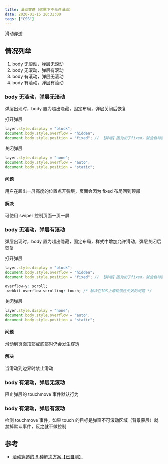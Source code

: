 ```yaml
---
title: 滑动穿透（遮罩下不允许滑动）
date: 2020-01-15 20:31:00
tags: ["CSS"]
---
```


滑动穿透

<!--more-->

## 情况列举

1. body 无滚动，弹层无滚动
2. body 无滚动，弹层有滚动
3. body 有滚动，弹层无滚动
4. body 有滚动，弹层有滚动

### body 无滚动，弹层无滚动

弹层出现时，body 置为超出隐藏，固定布局，弹层关闭后恢复

打开弹层

```js
layer.style.display = "block";
document.body.style.overflow = "hidden";
document.body.style.position = "fixed"; // 【弊端】因为加了fixed，就会自动回滚到顶部
```

关闭弹层

```js
layer.style.display = "none";
document.body.style.overflow = "auto";
document.body.style.position = "static";
```

#### 问题

用户在超出一屏高度的位置点开弹层，页面会因为 fixed 布局回到顶部

#### 解决

可使用 swiper 控制页面一页一屏

### body 无滚动，弹层有滚动

弹层出现时，body 置为超出隐藏，固定布局，样式中增加允许滑动，弹层关闭后恢复

打开弹层

```js
layer.style.display = "block";
document.body.style.overflow = "hidden";
document.body.style.position = "fixed"; // 【弊端】因为加了fixed，就会自动回滚到顶部
```

```css
overflow-y: scroll;
-webkit-overflow-scrolling: touch; /* 解决在IOS上滚动惯性失效的问题 */
```

关闭弹层

```js
layer.style.display = "none";
document.body.style.overflow = "auto";
document.body.style.position = "static";
```

#### 问题

滑动到页面顶部或底部时仍会发生穿透

#### 解决

当滑动到边界时禁止滑动

### body 有滚动，弹层无滚动

阻止弹层的 touchmove 事件默认行为

### body 有滚动，弹层有滚动

检测 touchmove 事件，如果 touch 的目标是弹窗不可滚动区域（背景蒙层）就禁掉默认事件，反之就不做控制

## 参考

- [滚动穿透的 6 种解决方案【已自测】](https://www.cnblogs.com/padding1015/p/10568070.html)
